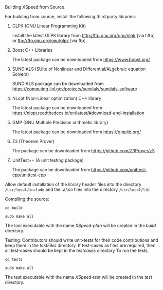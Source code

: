 Building XSpeed from Source.

For building from source, install the following third party libraries:

1. GLPK (GNU Linear Programming Kit)

	Install the latest GLPK library from http://ftp.gnu.org/gnu/glpk [via http] or ftp://ftp.gnu.org/gnu/glpk [via ftp].

2. Boost C++ Libraries

	The latest package can be downloaded from https://www.boost.org/

3. SUNDIALS (SUite of Nonlinear and DIfferential/ALgebraic equation Solvers)

	SUNDIALS package can be downloaded from https://computing.llnl.gov/projects/sundials/sundials-software

4. NLopt (Non-Linear optimization) C++ library

	The latest package can be downloaded from https://nlopt.readthedocs.io/en/latest/#download-and-installation

5. GMP (GNU Multiple Precision arithmetic library)

    The latest package can be downloaded from https://gmplib.org/

6. Z3 (Theorem Prover)

    The package can be downloaded from https://github.com/Z3Prover/z3

7. UnitTest++ (A unit testing package)
	
	The package can be downloaded from https://github.com/unittest-cpp/unittest-cpp

Allow default installation of the library header files into the directory `/usr/local/include` and the .a/.so files into the directory `/usr/local/lib`

Compiling the source:

`cd build`

`sudo make all`

The tool executable with the name *XSpeed-plan* will be created in the *build* directory.

Testing:
Contributors should write unit-tests for their code contributions and keep them in the *testFiles* directory.
If test-cases as files are required, then all test-cases should be kept in the *testcases* directory
To run the tests, 

`cd tests`

`sudo make all`

The test executable with the name *XSpeed-test* will be created in the *test* directory.